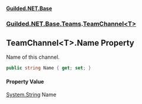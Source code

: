 #### [Guilded.NET.Base](Guilded_NET_Base.md 'Guilded.NET.Base')
### [Guilded.NET.Base.Teams](Guilded_NET_Base.md#Guilded_NET_Base_Teams 'Guilded.NET.Base.Teams').[TeamChannel&lt;T&gt;](TeamChannel_T_.md 'Guilded.NET.Base.Teams.TeamChannel&lt;T&gt;')
## TeamChannel&lt;T&gt;.Name Property
Name of this channel.  
```csharp
public string Name { get; set; }
```
#### Property Value
[System.String](https://docs.microsoft.com/en-us/dotnet/api/System.String 'System.String')
Name
